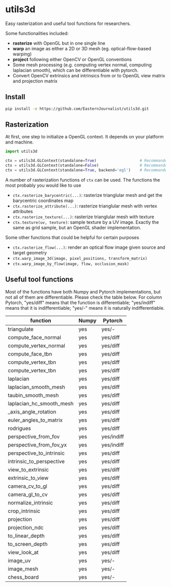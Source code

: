 # utils3d
Easy rasterization and useful tool functions for researchers.

Some functionalities included:

* **rasterize** with OpenGL but in one single line
* **warp** an image as either a 2D or 3D mesh (eg. optical-flow-based warping)
* **project** following either OpenCV or OpenGL conventions
* Some mesh processing (e.g. computing vertex normal, computing laplacian smooth), which can be differentiable with pytorch.
* Convert OpenCV extrinsics and intrinsics from or to OpenGL view matrix and projection matrix

## Install

```bash
pip install -e https://github.com/EasternJournalist/utils3d.git 
```

## Rasterization 

At first, one step to initialize a OpenGL context. It depends on your platform and machine.
```python
import utils3d

ctx = utils3d.GLContext(standalone=True)                   # Recommanded for a standalone python program. The machine must have a display device (virtual display like X11 is also okay)
ctx = utils3d.GLContext(standalone=False)                  # Recommanded for a nested python script running in a windowed opengl program to share the OpenGL context, eg. Blender.
ctx = utils3d.GLContext(standalone=True, backend='egl')    # Recommanded for a program running on a headless linux server (without any display device)
```

A number of rasterization functions of `ctx` can be used. The functions the most probably you would like to use

* `ctx.rasterize_barycentric(...)`: rasterize trianglular mesh and get the barycentric coordinates map
* `ctx.rasterize_attribute(...)`: rasterize trianglular mesh with vertex attributes
* `ctx.rasterize_texture(...)`: rasterize trianglular mesh with texture
* `ctx.texture(uv, texture)`: sample texture by a UV image. Exactly the same as grid sample, but an OpenGL shader implementation.

Some other functions that could be helpful for certain purposes

* `ctx.rasterize_flow(...)`: render an optical flow image given source and target geometry
* `ctx.warp_image_3d(image, pixel_positions, transform_matrix)`
* `ctx.warp_image_by_flow(image, flow, occlusion_mask)`

## Useful tool functions

Most of the functions have both Numpy and Pytorch implementations, but not all of them are differentiable. Please check the table below. For column Pytorch, "yes/diff" means that the function is differentiable; "yes/indiff" means that it is indifferentiable; "yes/-" means it is naturally indifferentiable.

|  function             | Numpy     | Pytorch   |
|  ----                 | ----      | ----      | 
| triangulate           | yes       | yes/-     | 
| compute_face_normal   | yes       | yes/diff  |
| compute_vertex_normal | yes       | yes/diff  | 
| compute_face_tbn      | yes       | yes/diff  | 
| compute_vertex_tbn    | yes       | yes/diff  |
| compute_vertex_tbn    | yes       | yes/diff  |
| laplacian             | yes       | yes/diff  |
| laplacian_smooth_mesh | yes       | yes/diff  |
| taubin_smooth_mesh    | yes       | yes/diff  |
| laplacian_hc_smooth_mesh | yes    | yes/diff  |
| _axis_angle_rotation  | yes       | yes/diff  |
| euler_angles_to_matrix| yes       | yes/diff  |
| rodrigues             | yes       | yes/diff  |
| perspective_from_fov  | yes       | yes/indiff|
| perspective_from_fov_yx| yes      | yes/indiff|
| perspective_to_intrinsic| yes     | yes/diff  |
| intrinsic_to_perspective| yes     | yes/diff  |
| view_to_extrinsic     | yes       | yes/diff  |
| extrinsic_to_view     | yes       | yes/diff  |
| camera_cv_to_gl       | yes       | yes/diff  |
| camera_gl_to_cv       | yes       | yes/diff  |
| normalize_intrinsic   | yes       | yes/diff  |
| crop_intrinsic        | yes       | yes/diff  |
| projection            | yes       | yes/diff  |
| projection_ndc        | yes       | yes/diff  |
| to_linear_depth       | yes       | yes/diff  |
| to_screen_depth       | yes       | yes/diff  |
| view_look_at          | yes       | yes/diff  | 
| image_uv              | yes       | yes/-     |
| image_mesh            | yes       | yes/-     |
| chess_board           | yes       | yes/-     | 